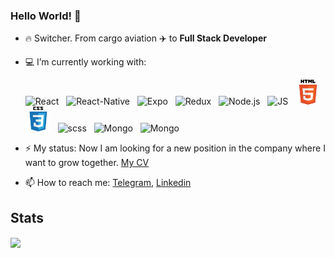 ### Hello World! 👋

- :fire: Switcher. From cargo aviation ✈️ to **Full Stack Developer** 
- :computer: I’m currently working with: 

   <img src="https://upload.wikimedia.org/wikipedia/commons/thumb/a/a7/React-icon.svg/640px-React-icon.svg.png" alt="React" width="40"/> &nbsp; <img src="https://assets-global.website-files.com/5d9bc5d562ffc2869b470941/5e1f9804b36ff7196d4b72a0_logo-react-native-tech.png" alt="React-Native" width="40"/> &nbsp; <img src="https://www.svgrepo.com/show/353723/expo-icon.svg" alt="Expo" width="40"/> &nbsp; <img src="https://seeklogo.com/images/R/redux-logo-9CA6836C12-seeklogo.com.png" alt="Redux" width="40"/> &nbsp; <img src="https://cdn.iconscout.com/icon/free/png-256/node-js-1174925.png" alt="Node.js" width="40"/> &nbsp; <img src="https://cdn-icons-png.flaticon.com/512/5968/5968292.png" alt="JS" width="40"/> &nbsp; <img src="https://raw.githubusercontent.com/github/explore/80688e429a7d4ef2fca1e82350fe8e3517d3494d/topics/html/html.png" alt="html" width="40"/> &nbsp; <img src="https://raw.githubusercontent.com/github/explore/80688e429a7d4ef2fca1e82350fe8e3517d3494d/topics/css/css.png" alt="css" width="40"/>
   &nbsp; <img src="https://upload.wikimedia.org/wikipedia/commons/thumb/9/96/Sass_Logo_Color.svg/1280px-Sass_Logo_Color.svg.png" alt="scss" width="40"/> &nbsp; <img src="https://cdn.iconscout.com/icon/free/png-256/mongodb-5-1175140.png" alt="Mongo" width="40"/> &nbsp; <img src="https://user-images.githubusercontent.com/50461642/141482533-96085de1-b15c-4fa9-ad4b-17b438129192.png" alt="Mongo" width="40"/> &nbsp; 

- ⚡ My status: Now I am looking for a new position in the company where I want to grow together. [My CV](https://anatoliistepanovlikhoi.github.io/CV-Anatolii-Stepanov-Likhoi)
- 📫 How to reach me: [Telegram](https://t.me/stepanovlikhoi), [Linkedin](https://www.linkedin.com/in/anatolii-stepanov-likhoi)

## Stats



<a href=""> <img align="center" src="https://github-readme-stats-sigma-five.vercel.app/api/top-langs/?username=AnatoliiStepanovLikhoi&layout=compact"/> </a>

<!--
**AnatoliiStepanovLikhoi/AnatoliiStepanovLikhoi** is a ✨ _special_ ✨ repository because its `README.md` (this file) appears on your GitHub profile.

Here are some ideas to get you started:

- 🔭 I’m currently working on ...
- 🌱 I’m currently learning ...
- 👯 I’m looking to collaborate on ...
- 🤔 I’m looking for help with ...
- 💬 Ask me about ...
- 📫 How to reach me: ...
- 😄 Pronouns: ...
- ⚡ Fun fact: ...
-->
